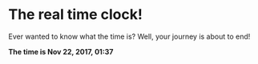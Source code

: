 # The real time clock!

Ever wanted to know what the time is? Well, your journey is about to end!

**The time is Nov 22, 2017, 01:37**